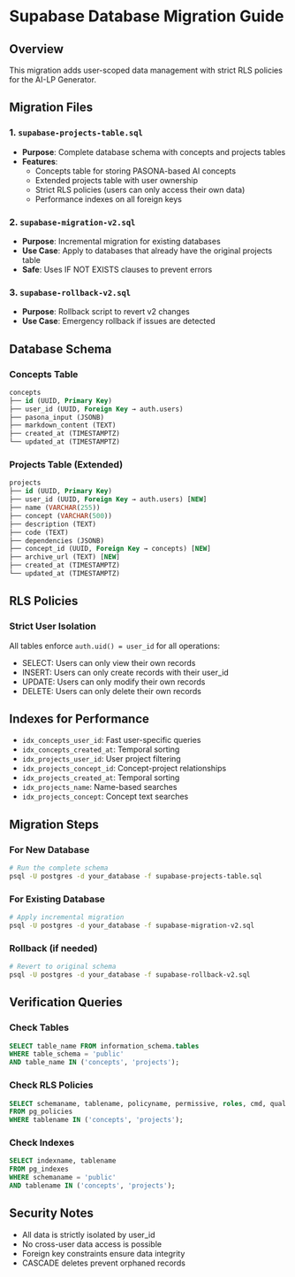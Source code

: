 # Supabase Database Migration Guide

## Overview
This migration adds user-scoped data management with strict RLS policies for the AI-LP Generator.

## Migration Files

### 1. `supabase-projects-table.sql`
- **Purpose**: Complete database schema with concepts and projects tables
- **Features**:
  - Concepts table for storing PASONA-based AI concepts
  - Extended projects table with user ownership
  - Strict RLS policies (users can only access their own data)
  - Performance indexes on all foreign keys

### 2. `supabase-migration-v2.sql`
- **Purpose**: Incremental migration for existing databases
- **Use Case**: Apply to databases that already have the original projects table
- **Safe**: Uses IF NOT EXISTS clauses to prevent errors

### 3. `supabase-rollback-v2.sql`
- **Purpose**: Rollback script to revert v2 changes
- **Use Case**: Emergency rollback if issues are detected

## Database Schema

### Concepts Table
```sql
concepts
├── id (UUID, Primary Key)
├── user_id (UUID, Foreign Key → auth.users)
├── pasona_input (JSONB)
├── markdown_content (TEXT)
├── created_at (TIMESTAMPTZ)
└── updated_at (TIMESTAMPTZ)
```

### Projects Table (Extended)
```sql
projects
├── id (UUID, Primary Key)
├── user_id (UUID, Foreign Key → auth.users) [NEW]
├── name (VARCHAR(255))
├── concept (VARCHAR(500))
├── description (TEXT)
├── code (TEXT)
├── dependencies (JSONB)
├── concept_id (UUID, Foreign Key → concepts) [NEW]
├── archive_url (TEXT) [NEW]
├── created_at (TIMESTAMPTZ)
└── updated_at (TIMESTAMPTZ)
```

## RLS Policies

### Strict User Isolation
All tables enforce `auth.uid() = user_id` for all operations:
- SELECT: Users can only view their own records
- INSERT: Users can only create records with their user_id
- UPDATE: Users can only modify their own records
- DELETE: Users can only delete their own records

## Indexes for Performance
- `idx_concepts_user_id`: Fast user-specific queries
- `idx_concepts_created_at`: Temporal sorting
- `idx_projects_user_id`: User project filtering
- `idx_projects_concept_id`: Concept-project relationships
- `idx_projects_created_at`: Temporal sorting
- `idx_projects_name`: Name-based searches
- `idx_projects_concept`: Concept text searches

## Migration Steps

### For New Database
```bash
# Run the complete schema
psql -U postgres -d your_database -f supabase-projects-table.sql
```

### For Existing Database
```bash
# Apply incremental migration
psql -U postgres -d your_database -f supabase-migration-v2.sql
```

### Rollback (if needed)
```bash
# Revert to original schema
psql -U postgres -d your_database -f supabase-rollback-v2.sql
```

## Verification Queries

### Check Tables
```sql
SELECT table_name FROM information_schema.tables 
WHERE table_schema = 'public' 
AND table_name IN ('concepts', 'projects');
```

### Check RLS Policies
```sql
SELECT schemaname, tablename, policyname, permissive, roles, cmd, qual 
FROM pg_policies 
WHERE tablename IN ('concepts', 'projects');
```

### Check Indexes
```sql
SELECT indexname, tablename 
FROM pg_indexes 
WHERE schemaname = 'public' 
AND tablename IN ('concepts', 'projects');
```

## Security Notes
- All data is strictly isolated by user_id
- No cross-user data access is possible
- Foreign key constraints ensure data integrity
- CASCADE deletes prevent orphaned records